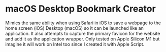 # macOS Desktop Bookmark Creator
 Mimics the same ability when using Safari in iOS to save a webpage to the home screen (iOS) Desktop (macOS) so it can be launched like an application.  It also attempts to capture the primary favicon for the website and add it as the application wrapper.  Only tested on Apple Silicon M1 but imagine it will work on Intel too since I created it with Apple Script.
